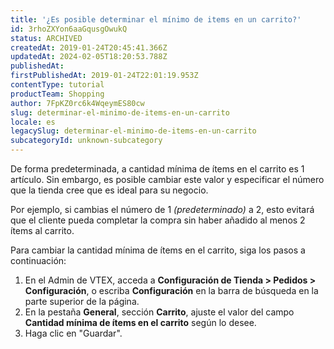 ```yaml
---
title: '¿Es posible determinar el mínimo de items en un carrito?'
id: 3rhoZXYon6aaGqusgOwukQ
status: ARCHIVED
createdAt: 2019-01-24T20:45:41.366Z
updatedAt: 2024-02-05T18:20:53.788Z
publishedAt: 
firstPublishedAt: 2019-01-24T22:01:19.953Z
contentType: tutorial
productTeam: Shopping
author: 7FpKZ0rc6k4WqeymES80cw
slug: determinar-el-minimo-de-items-en-un-carrito
locale: es
legacySlug: determinar-el-minimo-de-items-en-un-carrito
subcategoryId: unknown-subcategory
---
```


De forma predeterminada, a cantidad mínima de ítems en el carrito es 1 artículo. Sin embargo, es posible cambiar este valor y especificar el número que la tienda cree que es ideal para su negocio.

Por ejemplo, si cambias el número de 1 *(predeterminado)* a 2, esto evitará que el cliente pueda completar la compra sin haber añadido al menos 2 ítems al carrito.

Para cambiar la cantidad mínima de ítems en el carrito, siga los pasos a continuación:

1. En el Admin de VTEX, acceda a __Configuración de Tienda > Pedidos > Configuración__, o escriba __Configuración__ en la barra de búsqueda en la parte superior de la página.
2. En la pestaña __General__, sección __Carrito__, ajuste el valor del campo __Cantidad mínima de ítems en el carrito__ según lo desee.
3. Haga clic en "Guardar".
